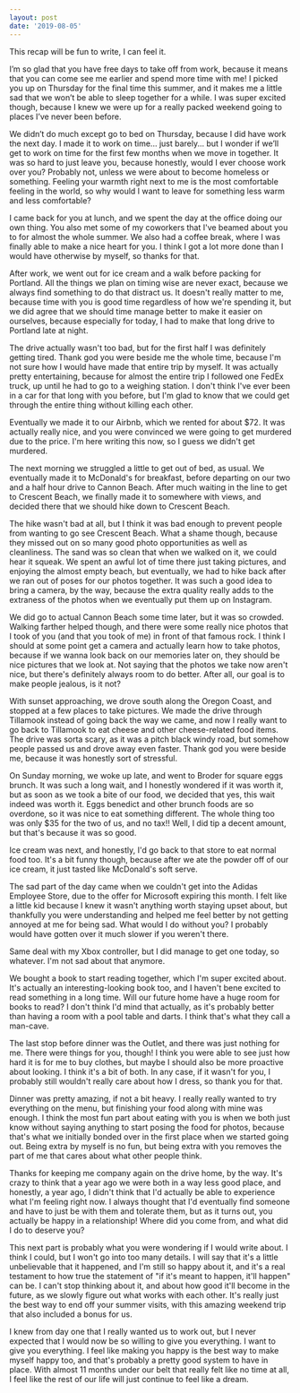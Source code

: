 ```yaml
---
layout: post
date: '2019-08-05'
---
```


This recap will be fun to write, I can feel it. 

I’m so glad that you have free days to take off from work, because it means that you can come see me earlier and spend more time with me! I picked you up on Thursday for the final time this summer, and it makes me a little sad that we won’t be able to sleep together for a while. I was super excited though, because I knew we were up for a really packed weekend going to places I’ve never been before. 

We didn’t do much except go to bed on Thursday, because I did have work the next day. I made it to work on time... just barely... but I wonder if we’ll get to work on time for the first few months when we move in together. It was so hard to just leave you, because honestly, would I ever choose work over you? Probably not, unless we were about to become homeless or something. Feeling your warmth right next to me is the most comfortable feeling in the world, so why would I want to leave for something less warm and less comfortable?

I came back for you at lunch, and we spent the day at the office doing our own thing. You also met some of my coworkers that I've beamed about you to for almost the whole summer. We also had a coffee break, where I was finally able to make a nice heart for you. I think I got a lot more done than I would have otherwise by myself, so thanks for that. 

After work, we went out for ice cream and a walk before packing for Portland. All the things we plan on timing wise are never exact, because we always find something to do that distract us. It doesn't really matter to me, because time with you is good time regardless of how we're spending it, but we did agree that we should time manage better to make it easier on ourselves, because especially for today, I had to make that long drive to Portland late at night. 

The drive actually wasn't too bad, but for the first half I was definitely getting tired. Thank god you were beside me the whole time, because I'm not sure how I would have made that entire trip by myself. It was actually pretty entertaining, because for almost the entire trip I followed one FedEx truck, up until he had to go to a weighing station. I don't think I've ever been in a car for that long with you before, but I'm glad to know that we could get through the entire thing without killing each other.

Eventually we made it to our Airbnb, which we rented for about $72. It was actually really nice, and you were convinced we were going to get murdered due to the price. I'm here writing this now, so I guess we didn't get murdered.

The next morning we struggled a little to get out of bed, as usual. We eventually made it to McDonald's for breakfast, before departing on our two and a half hour drive to Cannon Beach. After much waiting in the line to get to Crescent Beach, we finally made it to somewhere with views, and decided there that we should hike down to Crescent Beach.

The hike wasn't bad at all, but I think it was bad enough to prevent people from wanting to go see Crescent Beach. What a shame though, because they missed out on so many good photo opportunities as well as cleanliness. The sand was so clean that when we walked on it, we could hear it squeak. We spent an awful lot of time there just taking pictures, and enjoying the almost empty beach, but eventually, we had to hike back after we ran out of poses for our photos together. It was such a good idea to bring a camera, by the way, because the extra quality really adds to the extraness of the photos when we eventually put them up on Instagram.

We did go to actual Cannon Beach some time later, but it was so crowded. Walking farther helped though, and there were some really nice photos that I took of you (and that you took of me) in front of that famous rock. I think I should at some point get a camera and actually learn how to take photos, because if we wanna look back on our memories later on, they should be nice pictures that we look at. Not saying that the photos we take now aren't nice, but there's definitely always room to do better. After all, our goal is to make people jealous, is it not?

With sunset approaching, we drove south along the Oregon Coast, and stopped at a few places to take pictures. We made the drive through Tillamook instead of going back the way we came, and now I really want to go back to Tillamook to eat cheese and other cheese-related food items. The drive was sorta scary, as it was a pitch black windy road, but somehow people passed us and drove away even faster. Thank god you were beside me, because it was honestly sort of stressful.

On Sunday morning, we woke up late, and went to Broder for square eggs brunch. It was such a long wait, and I honestly wondered if it was worth it, but as soon as we took a bite of our food, we decided that yes, this wait indeed was worth it. Eggs benedict and other brunch foods are so overdone, so it was nice to eat something different. The whole thing too was only $35 for the two of us, and no tax!! Well, I did tip a decent amount, but that's because it was so good. 

Ice cream was next, and honestly, I'd go back to that store to eat normal food too. It's a bit funny though, because after we ate the powder off of our ice cream, it just tasted like McDonald's soft serve.

The sad part of the day came when we couldn't get into the Adidas Employee Store, due to the offer for Microsoft expiring this month. I felt like a little kid because I knew it wasn't anything worth staying upset about, but thankfully you were understanding and helped me feel better by not getting annoyed at me for being sad. What would I do without you? I probably would have gotten over it much slower if you weren't there.

Same deal with my Xbox controller, but I did manage to get one today, so whatever. I'm not sad about that anymore.

We bought a book to start reading together, which I'm super excited about. It's actually an interesting-looking book too, and I haven't bene excited to read something in a long time. Will our future home have a huge room for books to read? I don't think I'd mind that actually, as it's probably better than having a room with a pool table and darts. I think that's what they call a man-cave. 

The last stop before dinner was the Outlet, and there was just nothing for me. There were things for you, though! I think you were able to see just how hard it is for me to buy clothes, but maybe I should also be more proactive about looking. I think it's a bit of both. In any case, if it wasn't for you, I probably still wouldn't really care about how I dress, so thank you for that. 

Dinner was pretty amazing, if not a bit heavy. I really really wanted to try everything on the menu, but finishing your food along with mine was enough. I think the most fun part about eating with you is when we both just know without saying anything to start posing the food for photos, because that's what we initially bonded over in the first place when we started going out. Being extra by myself is no fun, but being extra with you removes the part of me that cares about what other people think.

Thanks for keeping me company again on the drive home, by the way. It's crazy to think that a year ago we were both in a way less good place, and honestly, a year ago, I didn't think that I'd actually be able to experience what I'm feeling right now. I always thought that I'd eventually find someone and have to just be with them and tolerate them, but as it turns out, you actually be happy in a relationship! Where did you come from, and what did I do to deserve you?

This next part is probably what you were wondering if I would write about. I think I could, but I won't go into too many details. I will say that it's a little unbelievable that it happened, and I'm still so happy about it, and it's a real testament to how true the statement of "if it's meant to happen, it'll happen" can be. I can't stop thinking about it, and about how good it'll become in the future, as we slowly figure out what works with each other. It's really just the best way to end off your summer visits, with this amazing weekend trip that also included a bonus for us. 

I knew from day one that I really wanted us to work out, but I never expected that I would now be so willing to give you everything. I want to give you everything. I feel like making you happy is the best way to make myself happy too, and that's probably a pretty good system to have in place. With almost 11 months under our belt that really felt like no time at all, I feel like the rest of our life will just continue to feel like a dream.